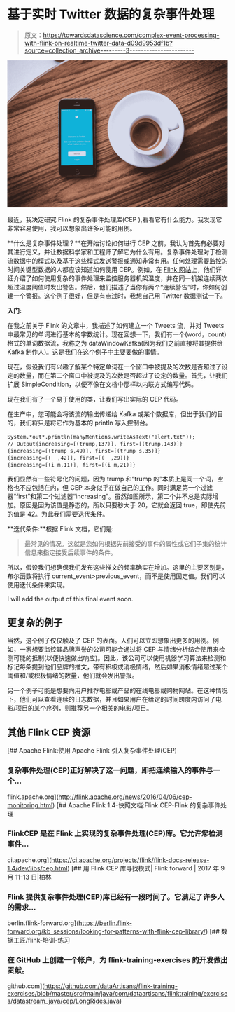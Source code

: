# 基于实时 Twitter 数据的复杂事件处理

> 原文：<https://towardsdatascience.com/complex-event-processing-with-flink-on-realtime-twitter-data-d09d9953df1b?source=collection_archive---------3----------------------->

![](img/67b4ed89aa96b2c1945abff6f262211b.png)

最近，我决定研究 Flink 的复杂事件处理库(CEP ),看看它有什么能力。我发现它非常容易使用，我可以想象出许多可能的用例。

**什么是复杂事件处理？**在开始讨论如何进行 CEP 之前，我认为首先有必要对其进行定义，并让数据科学家和工程师了解它为什么有用。复杂事件处理对于检测流数据中的模式以及基于这些模式发送警报或通知非常有用。任何处理需要监控的时间关键型数据的人都应该知道如何使用 CEP。例如，在 [Flink 网站](http://flink.apache.org/news/2016/04/06/cep-monitoring.html)上，他们详细介绍了如何使用复杂的事件处理来监控服务器机架温度，并在同一机架连续两次超过温度阈值时发出警告。然后，他们描述了当你有两个“连续警告”时，你如何创建一个警报。这个例子很好，但是有点过时，我想自己用 Twitter 数据测试一下。

**入门:**

在我之前关于 Flink 的文章中，我描述了如何建立一个 Tweets 流，并对 Tweets 中最常见的单词进行基本的字数统计。现在回想一下，我们有一个(word，count)格式的单词数据流，我称之为 dataWindowKafka(因为我们之前直接将其提供给 Kafka 制作人)。这是我们在这个例子中主要要做的事情。

现在，假设我们有兴趣了解某个特定单词在一个窗口中被提及的次数是否超过了设定的数量，而在第二个窗口中被提及的次数是否超过了设定的数量。首先，让我们扩展 SimpleCondition，以便不像在文档中那样以内联方式编写代码。

现在我们有了一个易于使用的类，让我们写出实际的 CEP 代码。

在生产中，您可能会将该流的输出传递给 Kafka 或某个数据库，但出于我们的目的，我们将只是将它作为基本的 println 写入控制台。

```
System.*out*.println(manyMentions.writeAsText("alert.txt"));
// Output{increasing=[(trump,137)], first=[(trump,143)]}
{increasing=[(trump s,49)], first=[(trump s,35)]}
{increasing=[(  ,42)], first=[(  ,29)]}
{increasing=[(i m,11)], first=[(i m,21)]}
```

我们显然有一些符号化的问题，因为 trump 和“trump 的”本质上是同一个词，空格也不应包括在内，但 CEP 本身似乎在做自己的工作。同时满足第一个过滤器“first”和第二个过滤器“increasing”。虽然如图所示，第二个并不总是实际增加。原因是因为该值是静态的，所以只要秒大于 20，它就会返回 true，即使先前的值是 42。为此我们需要迭代条件。

**迭代条件:**根据 Flink 文档，它们是:

> 最常见的情况。这就是您如何根据先前接受的事件的属性或它们子集的统计信息来指定接受后续事件的条件。

所以，假设我们想确保我们发布这些推文的频率确实在增加。这里的主要区别是，布尔函数将执行 current_event>previous_event，而不是使用固定值。我们可以使用迭代条件来实现。

I will add the output of this final event soon.

## **更复杂的例子**

当然，这个例子仅仅触及了 CEP 的表面。人们可以立即想象出更多的用例。例如，一家想要监控其品牌声誉的公司可能会通过将 CEP 与情绪分析结合使用来检测可能的抵制(以便快速做出响应)。因此，该公司可以使用机器学习算法来检测和标记每条提到他们品牌的推文，带有积极或消极情绪，然后如果消极情绪超过某个阈值和/或积极情绪的数量，他们就会发出警报。

另一个例子可能是想要向用户推荐电影或产品的在线电影或购物网站。在这种情况下，他们可以查看连续的日志数据，并且如果用户在给定的时间跨度内访问了电影/项目的某个序列，则推荐另一个相关的电影/项目。

## **其他 Flink CEP 资源**

 [## Apache Flink:使用 Apache Flink 引入复杂事件处理(CEP)

### 复杂事件处理(CEP)正好解决了这一问题，即把连续输入的事件与一个…

flink.apache.org](http://flink.apache.org/news/2016/04/06/cep-monitoring.html) [](https://ci.apache.org/projects/flink/flink-docs-release-1.4/dev/libs/cep.html) [## Apache Flink 1.4-快照文档:Flink CEP-Flink 的复杂事件处理

### FlinkCEP 是在 Flink 上实现的复杂事件处理(CEP)库。它允许您检测事件…

ci.apache.org](https://ci.apache.org/projects/flink/flink-docs-release-1.4/dev/libs/cep.html) [](https://berlin.flink-forward.org/kb_sessions/looking-for-patterns-with-flink-cep-library/) [## 用 Flink CEP 库寻找模式| Flink forward | 2017 年 9 月 11-13 日|柏林

### Flink 提供复杂事件处理(CEP)库已经有一段时间了。它满足了许多人的需求…

berlin.flink-forward.org](https://berlin.flink-forward.org/kb_sessions/looking-for-patterns-with-flink-cep-library/) [](https://github.com/dataArtisans/flink-training-exercises/blob/master/src/main/java/com/dataartisans/flinktraining/exercises/datastream_java/cep/LongRides.java) [## 数据工匠/flink-培训-练习

### 在 GitHub 上创建一个帐户，为 flink-training-exercises 的开发做出贡献。

github.com](https://github.com/dataArtisans/flink-training-exercises/blob/master/src/main/java/com/dataartisans/flinktraining/exercises/datastream_java/cep/LongRides.java)
